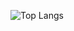 ![Top Langs](https://github-readme-stats.vercel.app/api/top-langs/?username=sss9311751&layout=compact)





